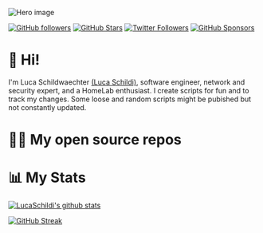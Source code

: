 
![Hero image](https://github.com/SchildiLuca/Images/blob/187011fb7b7d6ce26b696a91f626e57415670362/intro.jpeg)

[![GitHub followers](https://img.shields.io/github/followers/SchhildiLuca?logo=GitHub&style=for-the-badge)](https://github.com/SchhildiLuca)
[![GitHub Stars](https://img.shields.io/github/stars/SchhildiLuca?logo=github&style=for-the-badge)](https://github.com/SchhildiLuca)
[![Twitter Followers](https://img.shields.io/twitter/follow/LucaSchildi?color=0E7FC0&logo=twitter&style=for-the-badge&label=Twitter)](https://twitter.com/LucaSchildi)
[![GitHub Sponsors](https://img.shields.io/github/sponsors/SchhildiLuca?color=BF4B8A&logo=githubsponsors&style=for-the-badge&label=Sponsor%20on%20Github)](https://github.com/sponsors/SchhildiLuca)


# 👋 Hi!

I'm Luca Schildwaechter [(Luca Schildi)](https://info.lschildi.de), software engineer, network and security expert, and a HomeLab enthusiast.  I create scripts for fun and to track my changes. Some loose and random scripts might be pubished but not constantly updated.  

# 🧑‍💻 My open source repos


# 📊 My Stats

[![LucaSchildi's github stats](https://github-readme-stats.vercel.app/api?username=SchhildiLuca&show_icons=true&count_private=true&theme=radical&hide=stars)](https://github.com/SchhildiLuca)

[![GitHub Streak](https://github-readme-streak-stats.herokuapp.com/?user=SchhildiLuca&theme=dark&count_private=true&theme=radical)](https://github.com/SchhildiLuca)
